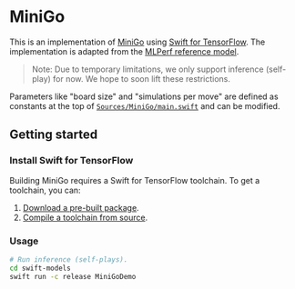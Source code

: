 # MiniGo

This is an implementation of [MiniGo] using [Swift for TensorFlow].
The implementation is adapted from the
[MLPerf reference model](https://github.com/mlperf/training/tree/master/reinforcement).

> Note: Due to temporary limitations, we only support inference (self-play)
> for now. We hope to soon lift these restrictions.

Parameters like "board size" and "simulations per move" are defined as constants at the top of
[`Sources/MiniGo/main.swift`](https://github.com/tensorflow/swift-models/blob/stable/MiniGo/Sources/MiniGo/main.swift)
and can be modified.

## Getting started

### Install Swift for TensorFlow

Building MiniGo requires a Swift for TensorFlow toolchain.
To get a toolchain, you can:

1. [Download a pre-built package](https://github.com/tensorflow/swift/blob/main/Installation.md).
2. [Compile a toolchain from source](https://github.com/apple/swift/tree/tensorflow#building-swift-for-tensorflow).

### Usage

```sh
# Run inference (self-plays).
cd swift-models
swift run -c release MiniGoDemo
```

[Swift for TensorFlow]: https://www.tensorflow.org/swift
[MiniGo]: https://github.com/mlperf/training/blob/master/reinforcement/tensorflow/minigo
